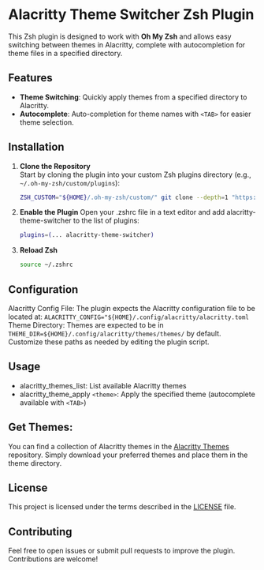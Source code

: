 # Alacritty Theme Switcher Zsh Plugin

This Zsh plugin is designed to work with **Oh My Zsh** and allows easy switching between themes in Alacritty, complete with autocompletion for theme files in a specified directory.

## Features
- **Theme Switching**: Quickly apply themes from a specified directory to Alacritty.
- **Autocomplete**: Auto-completion for theme names with `<TAB>` for easier theme selection.

## Installation

1. **Clone the Repository**  
   Start by cloning the plugin into your custom Zsh plugins directory (e.g., `~/.oh-my-zsh/custom/plugins`):
   ```zsh
   ZSH_CUSTOM="${HOME}/.oh-my-zsh/custom/" git clone --depth=1 "https://github.com/SoloAntonio/alacritty-theme-switcher.git" "${ZSH_CUSTOM}/plugins/alacritty-theme-switcher"
   ```
2. **Enable the Plugin**
   Open your .zshrc file in a text editor and add alacritty-theme-switcher to the list of plugins:
   ```zsh
   plugins=(... alacritty-theme-switcher)
   ```
3. **Reload Zsh**
   ```zsh
   source ~/.zshrc
   ```
## Configuration

Alacritty Config File: The plugin expects the Alacritty configuration file to be located at: `ALACRITTY_CONFIG="${HOME}/.config/alacritty/alacritty.toml`
Theme Directory: Themes are expected to be in `THEME_DIR=${HOME}/.config/alacritty/themes/themes/` by default. 
Customize these paths as needed by editing the plugin script.

## Usage

  - alacritty_themes_list: List available Alacritty themes
  - alacritty_theme_apply `<theme>`: Apply the specified theme (autocomplete available with `<TAB>`)

## Get Themes:
You can find a collection of Alacritty themes in the [Alacritty Themes](https://github.com/alacritty/alacritty-theme) repository. Simply download your preferred themes and place them in the theme directory.

## License

This project is licensed under the terms described in the [LICENSE](https://github.com/SoloAntonio/alacritty-theme-switcher/blob/main/LICENSE) file.

## Contributing
Feel free to open issues or submit pull requests to improve the plugin. Contributions are welcome!